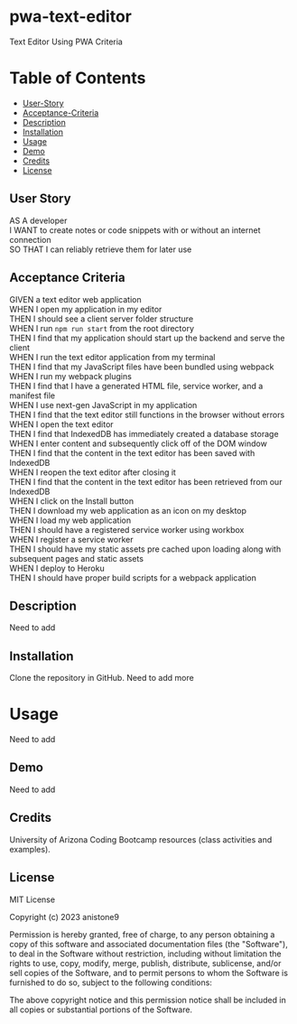 # pwa-text-editor
Text Editor Using PWA Criteria    

# Table of Contents   
- [User-Story](#user-story)
- [Acceptance-Criteria](#acceptance-criteria)
- [Description](#description)   
- [Installation](#installation)
- [Usage](#usage)
- [Demo](#demo)
- [Credits](#credits)  
- [License](#license) 

## User Story  
AS A developer    
I WANT to create notes or code snippets with or without an internet connection     
SO THAT I can reliably retrieve them for later use      
  
## Acceptance Criteria    
GIVEN a text editor web application    
WHEN I open my application in my editor    
THEN I should see a client server folder structure    
WHEN I run `npm run start` from the root directory   
THEN I find that my application should start up the backend and serve the client    
WHEN I run the text editor application from my terminal   
THEN I find that my JavaScript files have been bundled using webpack   
WHEN I run my webpack plugins   
THEN I find that I have a generated HTML file, service worker, and a manifest file   
WHEN I use next-gen JavaScript in my application   
THEN I find that the text editor still functions in the browser without errors   
WHEN I open the text editor   
THEN I find that IndexedDB has immediately created a database storage   
WHEN I enter content and subsequently click off of the DOM window   
THEN I find that the content in the text editor has been saved with IndexedDB   
WHEN I reopen the text editor after closing it   
THEN I find that the content in the text editor has been retrieved from our IndexedDB   
WHEN I click on the Install button   
THEN I download my web application as an icon on my desktop   
WHEN I load my web application   
THEN I should have a registered service worker using workbox   
WHEN I register a service worker   
THEN I should have my static assets pre cached upon loading along with subsequent pages and static assets     
WHEN I deploy to Heroku    
THEN I should have proper build scripts for a webpack application    

## Description     
Need to add    

## Installation   
Clone the repository in GitHub. 
Need to add more                 

# Usage    
Need to add            

## Demo   
Need to add

## Credits   
University of Arizona Coding Bootcamp resources (class activities and examples).    

## License  

MIT License

Copyright (c) 2023 anistone9

Permission is hereby granted, free of charge, to any person obtaining a copy
of this software and associated documentation files (the "Software"), to deal
in the Software without restriction, including without limitation the rights
to use, copy, modify, merge, publish, distribute, sublicense, and/or sell
copies of the Software, and to permit persons to whom the Software is
furnished to do so, subject to the following conditions:

The above copyright notice and this permission notice shall be included in all
copies or substantial portions of the Software.   
